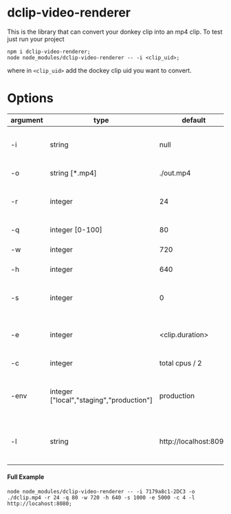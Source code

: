 # dclip-video-renderer
This is the library that can convert your donkey clip into an mp4 clip.
To test just run your project 

```
npm i dclip-video-renderer;
node node_modules/dclip-video-renderer -- -i <clip_uid>;
```
where in `<clip_uid>` add the dockey clip uid you want to convert.

# Options
| argument | type|default | description |
| --- | --- | --- | ---
| -i | string | null | The unique donkey clip id as an Input |
| -o | string [*.mp4] | ./out.mp4  | The Output file path |
| -r | integer | 24  | FrameRate of the output video |
| -q | integer [0-100]| 80  | Quality of the video |
| -w | integer | 720 | Width of the video |
| -h | integer | 640|Height of the video |
| -s | integer | 0|Start milisecond of the donkey clip |
| -e | integer | <clip.duration>|End milisecond of the donkey clip |
| -c | integer | total cpus / 2 |Number of cpus to use |
| -env | integer ["local","staging","production"] | production | select the environmet from witch to check the id |
| -l | string | http://localhost:8090 | Enter the localhost url of the clip to render |

#### Full Example
`node node_modules/dclip-video-renderer -- -i 7179a8c1-2DC3 -o ./dclip.mp4 -r 24 -q 80 -w 720 -h 640 -s 1000 -e 5000 -c 4 -l http://locahost:8080;`